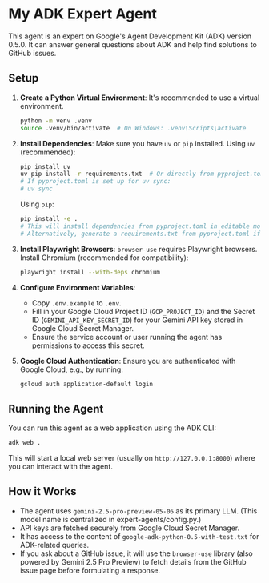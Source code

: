 # My ADK Expert Agent

This agent is an expert on Google's Agent Development Kit (ADK) version 0.5.0.
It can answer general questions about ADK and help find solutions to GitHub issues.

## Setup

1.  **Create a Python Virtual Environment**:
    It's recommended to use a virtual environment.
    ```bash
    python -m venv .venv
    source .venv/bin/activate  # On Windows: .venv\Scripts\activate
    ```

2.  **Install Dependencies**:
    Make sure you have `uv` or `pip` installed.
    Using `uv` (recommended):
    ```bash
    pip install uv
    uv pip install -r requirements.txt  # Or directly from pyproject.toml if using uv sync
    # If pyproject.toml is set up for uv sync:
    # uv sync
    ```
    Using `pip`:
    ```bash
    pip install -e . 
    # This will install dependencies from pyproject.toml in editable mode.
    # Alternatively, generate a requirements.txt from pyproject.toml if needed.
    ```

3.  **Install Playwright Browsers**:
    `browser-use` requires Playwright browsers. Install Chromium (recommended for compatibility):
    ```bash
    playwright install --with-deps chromium
    ```

4.  **Configure Environment Variables**:
    *   Copy `.env.example` to `.env`.
    *   Fill in your Google Cloud Project ID (`GCP_PROJECT_ID`) and the Secret ID (`GEMINI_API_KEY_SECRET_ID`) for your Gemini API key stored in Google Cloud Secret Manager.
    *   Ensure the service account or user running the agent has permissions to access this secret.

5.  **Google Cloud Authentication**:
    Ensure you are authenticated with Google Cloud, e.g., by running:
    ```bash
    gcloud auth application-default login
    ```

## Running the Agent

You can run this agent as a web application using the ADK CLI:

```bash
adk web .
```

This will start a local web server (usually on `http://127.0.0.1:8000`) where you can interact with the agent.

## How it Works

*   The agent uses `gemini-2.5-pro-preview-05-06` as its primary LLM. (This model name is centralized in expert-agents/config.py.)
*   API keys are fetched securely from Google Cloud Secret Manager.
*   It has access to the content of `google-adk-python-0.5-with-test.txt` for ADK-related queries.
*   If you ask about a GitHub issue, it will use the `browser-use` library (also powered by Gemini 2.5 Pro Preview) to fetch details from the GitHub issue page before formulating a response.
